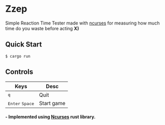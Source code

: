 # Zzep
Simple Reaction Time Tester made with [ncurses](https://crates.io/crates/ncurses) for measuring how much time do you waste before acting **X)**

## Quick Start
```console
$ cargo run
```

## Controls
|Keys|Desc|
|---|---|
|<kbd>q</kbd>|Quit|
|<kbd>Enter</kbd> <kbd>Space</kbd>|Start game|

#### - Implemented using [Ncurses](https://crates.io/crates/ncurses) rust library.

